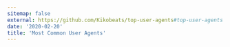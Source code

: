 ```yaml
---
sitemap: false
external: https://github.com/Kikobeats/top-user-agents#top-user-agents
date: '2020-02-20'
title: 'Most Common User Agents'
---
```

